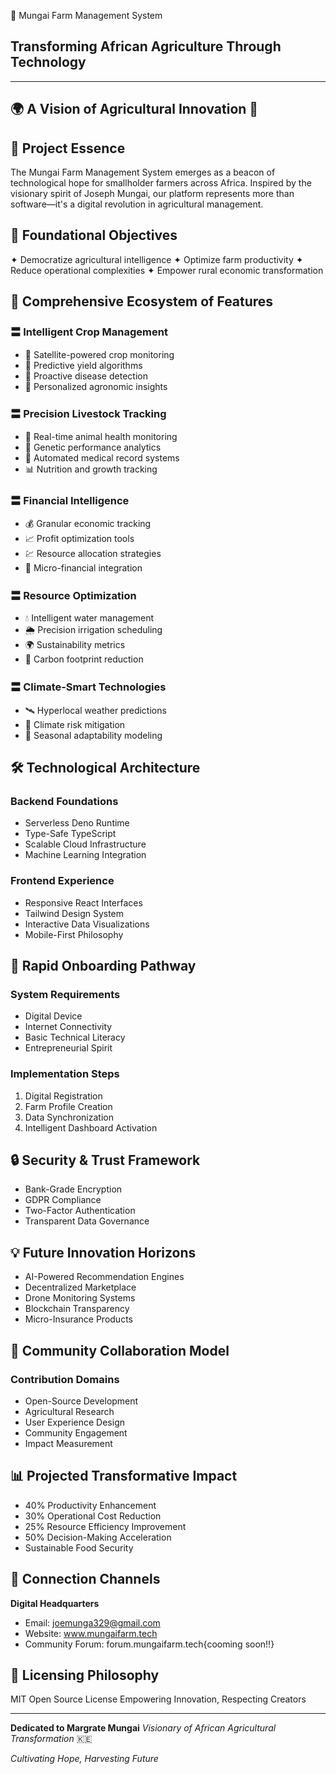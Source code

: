 
  🌾 Mungai Farm Management System
## Transforming African Agriculture Through Technology

-------------------------------------------
🌍 **A Vision of Agricultural Innovation** 🚜
-------------------------------------------

## 🌟 Project Essence

The Mungai Farm Management System emerges as a beacon of technological hope for smallholder farmers across Africa. Inspired by the visionary spirit of Joseph Mungai, our platform represents more than software—it's a digital revolution in agricultural management.

## 🎯 Foundational Objectives

✦ Democratize agricultural intelligence
✦ Optimize farm productivity
✦ Reduce operational complexities
✦ Empower rural economic transformation

## 🔑 Comprehensive Ecosystem of Features

### 〓 Intelligent Crop Management
- 📡 Satellite-powered crop monitoring
- 🧮 Predictive yield algorithms
- 🚨 Proactive disease detection
- 🌱 Personalized agronomic insights

### 〓 Precision Livestock Tracking
- 🐄 Real-time animal health monitoring
- 🧬 Genetic performance analytics
- 💉 Automated medical record systems
- 📊 Nutrition and growth tracking

### 〓 Financial Intelligence
- 💰 Granular economic tracking
- 📈 Profit optimization tools
- 💹 Resource allocation strategies
- 🏦 Micro-financial integration

### 〓 Resource Optimization
- 💧 Intelligent water management
- 🌦️ Precision irrigation scheduling
- 🌍 Sustainability metrics
- 🍃 Carbon footprint reduction

### 〓 Climate-Smart Technologies
- 🛰️ Hyperlocal weather predictions
- 🌈 Climate risk mitigation
- 🔮 Seasonal adaptability modeling

## 🛠 Technological Architecture

### Backend Foundations
- Serverless Deno Runtime
- Type-Safe TypeScript
- Scalable Cloud Infrastructure
- Machine Learning Integration

### Frontend Experience
- Responsive React Interfaces
- Tailwind Design System
- Interactive Data Visualizations
- Mobile-First Philosophy

## 🚀 Rapid Onboarding Pathway

### System Requirements
- Digital Device
- Internet Connectivity
- Basic Technical Literacy
- Entrepreneurial Spirit

### Implementation Steps
1. Digital Registration
2. Farm Profile Creation
3. Data Synchronization
4. Intelligent Dashboard Activation

## 🔒 Security & Trust Framework

- Bank-Grade Encryption
- GDPR Compliance
- Two-Factor Authentication
- Transparent Data Governance

## 💡 Future Innovation Horizons

- AI-Powered Recommendation Engines
- Decentralized Marketplace
- Drone Monitoring Systems
- Blockchain Transparency
- Micro-Insurance Products

## 🤝 Community Collaboration Model

### Contribution Domains
- Open-Source Development
- Agricultural Research
- User Experience Design
- Community Engagement
- Impact Measurement

## 📊 Projected Transformative Impact

- 40% Productivity Enhancement
- 30% Operational Cost Reduction
- 25% Resource Efficiency Improvement
- 50% Decision-Making Acceleration
- Sustainable Food Security

## 📧 Connection Channels

**Digital Headquarters**
- Email: joemunga329@gmail.com
- Website: www.mungaifarm.tech
- Community Forum: forum.mungaifarm.tech{cooming soon!!}

## 📜 Licensing Philosophy

MIT Open Source License
Empowering Innovation, Respecting Creators

---

**Dedicated to Margrate Mungai**
*Visionary of African Agricultural Transformation* 🇰🇪

*Cultivating Hope, Harvesting Future*
